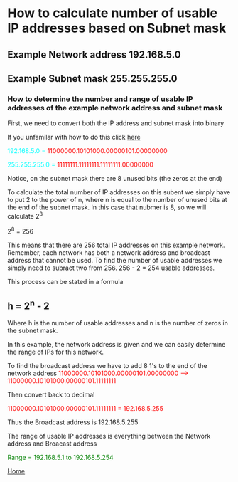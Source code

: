 # How to calculate number of usable IP addresses based on Subnet mask


## Example Network address 192.168.5.0 
## Example Subnet mask 255.255.255.0


### How to determine the number and range of usable IP addresses of the example network address and subnet mask

First, we need to convert both the IP address and subnet mask into binary

If you unfamilar with how to do this click [here](https://www.computernetworkingnotes.com/ccna-study-guide/convert-decimal-ip-address-in-binary-and-binary-in-decimal.html)

<span style="color: cyan"> 192.168.5.0 = <span style="color: red"> 11000000.10101000.00000101.00000000

<span style="color: cyan"> 255.255.255.0 = <span style="color: red"> 11111111.11111111.11111111.00000000

Notice, on the subnet mask there are 8 unused bits (the zeros at the end)

To calculate the total number of IP addresses on this subent we simply have to put 2 to the power of n, where n is equal to the number of unused bits at the end of the subnet mask. In this case that nubmer is 8, so we will calculate 2<sup>8</sup>

2<sup>8</sup> = 256

This means that there are 256 total IP addresses on this example network. Remember, each network has both a network address and broadcast address that cannot be used. To find the number of usable addresses we simply need to subract two from 256. 
 256 - 2 = 254 usable addresses. 

 This process can be stated in a formula 
  
 ## h = 2<sup>n</sup> - 2
 
 Where h is the number of usable addresses and n is the number of zeros in the subnet mask. 

 In this example, the network address is given and we can easily determine the range of IPs for this network. 

To find the broadcast address we have to add 8 1's to the end of the network address
<span style="color: red"> 11000000.10101000.00000101.00000000 --> 11000000.10101000.00000101.11111111

Then convert back to decimal

<span style="color: red"> 11000000.10101000.00000101.11111111 = 192.168.5.255

Thus the Broadcast address is 192.168.5.255

The range of usable IP addresses is everything between the Network address and Broacast address

<span style="color: green"> Range = 192.168.5.1 to 192.168.5.254

[Home](home.md)